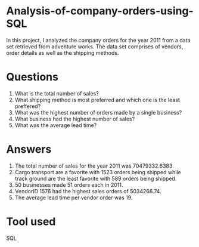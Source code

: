 # Analysis-of-company-orders-using-SQL
In this project, I analyzed the company orders for the year 2011 from a data set retrieved from adventure works. The data set comprises of vendors, order details as well as the shipping methods.
# Questions
1. What is the total number of sales?
2. What shipping method is most preferred and which one is the least preffered?
3. What was the highest number of orders made by a single business?
4. What business had the highest number of sales?
5. What was the average lead time?
# Answers
1. The total number of sales for the year 2011 was 70479332.6383.
2. Cargo transport are a favorite with 1523 orders being shipped while track ground are the least favorite with 589 orders being shipped.
3. 50 businesses made 51 orders each in 2011.
4. VendorID 1576 had the highest sales orders of 5034266.74.
5. The average lead time per vendor order was 19.
# Tool used
SQL
